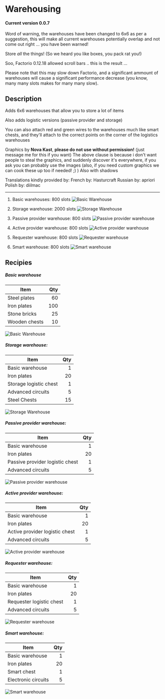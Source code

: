 Warehousing
===
#### Current version 0.0.7

Word of warning, the warehouses have been changed to 6x6 as per a suggestion, this will make all current warehouses potentially overlap and not come out right ... you have been warned!

Store _all_ the things! (So we heard you like boxes, you pack rat you!)

Soo, Factorio 0.12.18 allowed scroll bars .. this is the result ...

Please note that this may slow down Factorio, and a significant ammount of warehouses will cause a significant performance decrease (you know, many many slots makes for many many slow).

Description
---
Adds 6x6 warehouses that allow you to store a lot of items

Also adds logistic versions (passive provider and storage)

You can also attach red and green wires to the warehouses much like smart chests, and they'll attach to the correct points on the corner of the logistics warehouses

Graphics by **Nova Kast**, **please do not use without permission!** (just message me for this if you want)
The above clause is because i don't want people to steal the graphics, and suddenly discover it's everywhere, if you ask you can probably use the images (also, if you need custom graphics we can cook these up too if needed! ;) )
Also with shadows

Translations kindly provided by:
French by:  Hasturcraft
Russian by: apriori
Polish by:  diilmac

---

1. Basic warehouses: 800 slots
![Basic Warehouse][warehouse-basic]
2. Storage warehouse: 2000 slots
![Storage Warehouse][warehouse-storage]

3. Passive provider warehouse: 800 slots
![Passive provider warehouse][warehouse-passive-provider]
4. Active provider warehouse: 800 slots
![Active provider warehouse][warehouse-active-provider]
5. Requester warehouse: 800 slots
![Requester warehouse][warehouse-requester]

6. Smart warehouse: 800 slots
![Smart warehouse][warehouse-smart]

Recipies
---
    
##### Basic warehouse
Item|Qty
---|---:
Steel plates | 60
Iron plates | 100
Stone bricks | 25
Wooden chests | 10
![Basic Warehouse][warehouse-basic]

##### Storage warehouse:
Item|Qty
---|---:
Basic warehouse|1
Iron plates|20
Storage logistic chest|1
Advanced circuits|5
Steel Chests|15
![Storage Warehouse][warehouse-storage]

##### Passive provider warehouse:
Item|Qty
---|---:
Basic warehouse|1
Iron plates|20
Passive provider logistic chest|1
Advanced circuits|5
![Passive provider warehouse][warehouse-passive-provider]

##### Active provider warehouse:
Item|Qty
---|---:
Basic warehouse|1
Iron plates|20
Active provider logistic chest|1
Advanced circuits|5
![Active provider warehouse][warehouse-active-provider]

##### Requester warehouse:
Item|Qty
---|---:
Basic warehouse|1
Iron plates|20
Requester logistic chest|1
Advanced circuits|5
![Requester warehouse][warehouse-requester]

##### Smart warehouse:
Item|Qty
---|---:
Basic warehouse|1
Iron plates|20
Smart chest|1
Electronic circuits|5
![Smart warehouse][warehouse-smart]

[warehouse-basic]:https://raw.githubusercontent.com/Anoyomouse/Warehousing/master/graphics/entity/warehouse-basic-shadow.png
[warehouse-storage]:https://raw.githubusercontent.com/Anoyomouse/Warehousing/master/graphics/entity/warehouse-storage-shadow.png
[warehouse-passive-provider]:https://raw.githubusercontent.com/Anoyomouse/Warehousing/master/graphics/entity/warehouse-passive-provider-shadow.png
[warehouse-active-provider]:https://raw.githubusercontent.com/Anoyomouse/Warehousing/master/graphics/entity/warehouse-active-provider-shadow.png
[warehouse-requester]:https://raw.githubusercontent.com/Anoyomouse/Warehousing/master/graphics/entity/warehouse-requester-shadow.png
[warehouse-smart]:https://raw.githubusercontent.com/Anoyomouse/Warehousing/master/graphics/entity/warehouse-smart-shadow.png
